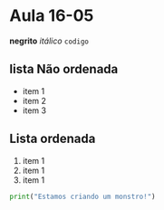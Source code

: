 <!-- cria um html de comentários -->
<!-- # cria o título; ## cria ula lista (- não ordenada; 1. oedenada) -->
# Aula 16-05
**negrito**
*itálico*
```codigo```
## lista Não ordenada
- item 1
- item 2
- item 3

## Lista ordenada
1. item 1
2. item 1
3. item 1

<!-- essas aspas deixa o código em formato de código -->
``` python
print("Estamos criando um monstro!")
```